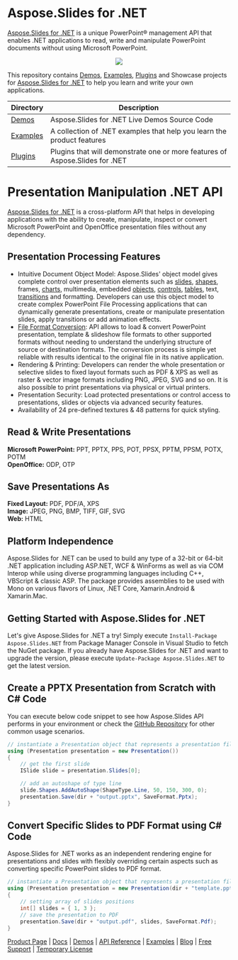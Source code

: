 # Aspose.Slides for .NET

[Aspose.Slides for .NET](https://products.aspose.com/slides/net) is a unique PowerPoint® management API that enables .NET applications to read, write and manipulate PowerPoint documents without using Microsoft PowerPoint.

<p align="center">

  <a title="Download complete Aspose.Slides for .NET source code" href="https://github.com/aspose-slides/Aspose.Slides-for-.NET/archive/master.zip">
	<img src="https://raw.github.com/AsposeExamples/java-examples-dashboard/master/images/downloadZip-Button-Large.png" />
  </a>
</p>

This repository contains [Demos](Demos), [Examples](Examples), [Plugins](Plugins) and Showcase projects for [Aspose.Slides for .NET](https://products.aspose.com/slides/net) to help you learn and write your own applications.

Directory | Description
--------- | -----------
[Demos](Demos)  | Aspose.Slides for .NET Live Demos Source Code
[Examples](Examples)  | A collection of .NET examples that help you learn the product features
[Plugins](Plugins)  | Plugins that will demonstrate one or more features of Aspose.Slides for .NET


# Presentation Manipulation .NET API

[Aspose.Slides for .NET](https://products.aspose.com/slides/net) is a cross-platform API that helps in developing applications with the ability to create, manipulate, inspect or convert Microsoft PowerPoint and OpenOffice presentation files without any dependency.

## Presentation Processing Features

- Intuitive Document Object Model: Aspose.Slides' object model gives complete control over presentation elements such as [slides](https://docs.aspose.com/display/slidesnet/Presentation+Slide), [shapes](https://docs.aspose.com/display/slidesnet/Powerpoint+Shapes), frames, [charts](https://docs.aspose.com/display/slidesnet/Powerpoint+Charts), multimedia, embedded [objects](https://docs.aspose.com/display/slidesnet/OLE), [controls](https://docs.aspose.com/display/slidesnet/ActiveX), [tables](https://docs.aspose.com/display/slidesnet/Powerpoint+Table), text, [transitions](https://docs.aspose.com/display/slidesnet/PowerPoint+Animation) and formatting. Developers can use this object model to create complex PowerPoint File Processing applications that can dynamically generate presentations, create or manipulate presentation slides, apply transitions or add animation effects.
- [File Format Conversion](https://docs.aspose.com/display/slidesnet/Supported+File+Formats#SupportedFileFormats-SupportedFileFormats): API allows to load & convert PowerPoint presentation, template & slideshow file formats to other supported formats without needing to understand the underlying structure of source or destination formats. The conversion process is simple yet reliable with results identical to the original file in its native application.
- Rendering & Printing: Developers can render the whole presentation or selective slides to fixed layout formats such as PDF & XPS as well as raster & vector image formats including PNG, JPEG, SVG and so on. It is also possible to print presentations via physical or virtual printers.
- Presentation Security: Load protected presentations or control access to presentations, slides or objects via advanced security features.
- Availability of 24 pre-defined textures & 48 patterns for quick styling.

## Read & Write Presentations

**Microsoft PowerPoint:** PPT, PPTX, PPS, POT, PPSX, PPTM, PPSM, POTX, POTM\
**OpenOffice:** ODP, OTP

## Save Presentations As

**Fixed Layout:** PDF, PDF/A, XPS\
**Image:** JPEG, PNG, BMP, TIFF, GIF, SVG\
**Web:** HTML

## Platform Independence

Aspose.Slides for .NET can be used to build any type of a 32-bit or 64-bit .NET application including ASP.NET, WCF & WinForms as well as via COM Interop while using diverse programming languages including C++, VBScript & classic ASP. The package provides assemblies to be used with Mono on various flavors of Linux, .NET Core, Xamarin.Android & Xamarin.Mac.

## Getting Started with Aspose.Slides for .NET

Let's give Aspose.Slides for .NET a try! Simply execute `Install-Package Aspose.Slides.NET` from Package Manager Console in Visual Studio to fetch the NuGet package. If you already have Aspose.Slides for .NET and want to upgrade the version, please execute `Update-Package Aspose.Slides.NET` to get the latest version.

## Create a PPTX Presentation from Scratch with C# Code

You can execute below code snippet to see how Aspose.Slides API performs in your environment or check the [GitHub Repository](https://github.com/aspose-slides/Aspose.Slides-for-.NET) for other common usage scenarios. 

```csharp
// instantiate a Presentation object that represents a presentation file
using (Presentation presentation = new Presentation())
{
    // get the first slide
    ISlide slide = presentation.Slides[0];

    // add an autoshape of type line
    slide.Shapes.AddAutoShape(ShapeType.Line, 50, 150, 300, 0);
    presentation.Save(dir + "output.pptx", SaveFormat.Pptx);
}
```

## Convert Specific Slides to PDF Format using C# Code

Aspose.Slides for .NET works as an independent rendering engine for presentations and slides with flexibly overriding certain aspects such as converting specific PowerPoint slides to PDF format.

```csharp
// instantiate a Presentation object that represents a presentation file
using (Presentation presentation = new Presentation(dir + "template.pptx"))
{
    // setting array of slides positions
    int[] slides = { 1, 3 };
    // save the presentation to PDF
    presentation.Save(dir + "output.pdf", slides, SaveFormat.Pdf);
}
```

[Product Page](https://products.aspose.com/slides/net) | [Docs](https://docs.aspose.com/display/slidesnet/Home) | [Demos](https://products.aspose.app/slides/family) | [API Reference](https://apireference.aspose.com/slides/net) | [Examples](https://github.com/aspose-slides/Aspose.Slides-for-.NET) | [Blog](https://blog.aspose.com/category/slides/) | [Free Support](https://forum.aspose.com/c/slides) | [Temporary License](https://purchase.aspose.com/temporary-license)
